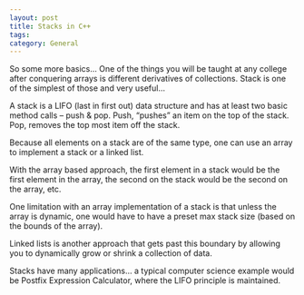 ```yaml
---
layout: post
title: Stacks in C++
tags: 
category: General
---
```

So some more basics… One of the things you will be taught at any college after conquering arrays is different derivatives of collections. Stack is one of the simplest of those and very useful…

A stack is a LIFO (last in first out) data structure and has at least two basic method calls – push & pop. Push, “pushes” an item on the top of the stack. Pop, removes the top most item off the stack.

Because all elements on a stack are of the same type, one can use an array to implement a stack or a linked list.

With the array based approach, the first element in a stack would be the first element in the array, the second on the stack would be the second on the array, etc.

One limitation with an array implementation of a stack is that unless the array is dynamic, one would have to have a preset max stack size (based on the bounds of the array).

Linked lists is another approach that gets past this boundary by allowing you to dynamically grow or shrink a collection of data.

Stacks have many applications… a typical computer science example would be Postfix Expression Calculator, where the LIFO principle is maintained.
